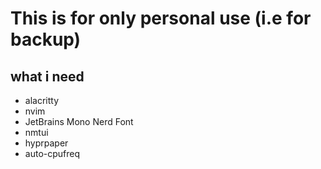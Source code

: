# This is for only personal use (i.e for backup)
## what i need
- alacritty
- nvim
- JetBrains Mono Nerd Font
- nmtui
- hyprpaper
- auto-cpufreq
